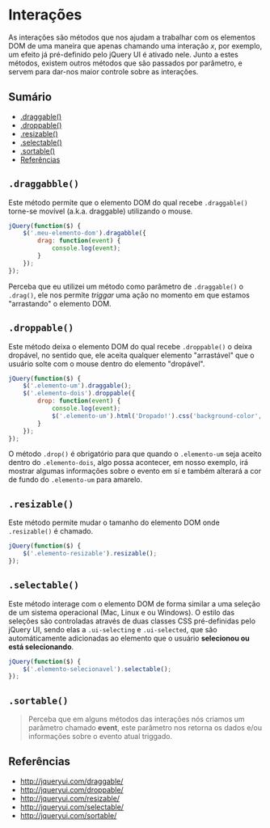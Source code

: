 # Interações

As interações são métodos que nos ajudam a trabalhar com os elementos DOM de uma maneira que apenas chamando uma interação *x*, por exemplo, um efeito já pré-definido pelo jQuery UI é ativado nele. Junto a estes métodos, existem outros métodos que são passados por parâmetro, e servem para dar-nos maior controle sobre as interações.

## Sumário

- [.draggable()](#draggabble)
- [.droppable()](#droppable)
- [.resizable()](#resizable)
- [.selectable()](#selectable)
- [.sortable()](#sortable)
- [Referências](#referências)

## `.draggabble()`

Este método permite que o elemento DOM do qual recebe `.draggable()` torne-se movível (a.k.a. draggable) utilizando o mouse.

```javascript
jQuery(function($) {
    $('.meu-elemento-dom').dragabble({
        drag: function(event) {
            console.log(event);
        }
    });
});
```

Perceba que eu utilizei um método como parâmetro de `.draggable()` o `.drag()`, ele nos permite *triggar* uma ação no momento em que estamos "arrastando" o elemento DOM.

## `.droppable()`

Este método deixa o elemento DOM do qual recebe `.droppable()` o deixa dropável, no sentido que, ele aceita qualquer elemento "arrastável" que o usuário solte com o mouse dentro do elemento "dropável".

```javascript
jQuery(function($) {
    $('.elemento-um').draggable();
    $('.elemento-dois').droppable({
        drop: function(event) {
            console.log(event);
            $('.elemento-um').html('Dropado!').css('background-color', 'yellow');
        }
    });
});
```

O método `.drop()` é obrigatório para que quando o `.elemento-um` seja aceito dentro do `.elemento-dois`, algo possa acontecer, em nosso exemplo, irá mostrar algumas informações sobre o evento em sí e também alterará a cor de fundo do `.elemento-um` para amarelo.

## `.resizable()`

Este método permite mudar o tamanho do elemento DOM onde `.resizable()` é chamado.

```javascript
jQuery(function($) {
    $('.elemento-resizable').resizable();
});
```

## `.selectable()`

Este método interage com o elemento DOM de forma similar a uma seleção de um sistema operacional (Mac, Linux e ou Windows). O estilo das seleções são controladas através de duas classes CSS pré-definidas pelo jQuery UI, sendo elas a `.ui-selecting` e `.ui-selected`, que são automáticamente adicionadas ao elemento que o usuário **selecionou ou está selecionando**.

```javascript
jQuery(function($) {
    $('.elemento-selecionavel').selectable();
});
```

## `.sortable()`

> Perceba que em alguns métodos das interações nós criamos um parâmetro chamado **event**, este parâmetro nos retorna os dados e/ou informações sobre o evento atual triggado.

## Referências

- http://jqueryui.com/draggable/
- http://jqueryui.com/droppable/
- http://jqueryui.com/resizable/
- http://jqueryui.com/selectable/
- http://jqueryui.com/sortable/
